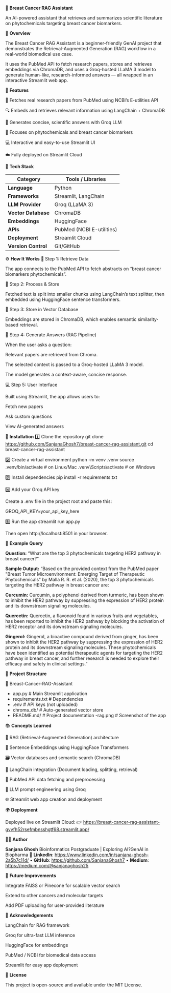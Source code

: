 🌸 **Breast Cancer RAG Assistant**

An AI-powered assistant that retrieves and summarizes scientific literature on phytochemicals targeting breast cancer biomarkers.

🧠 **Overview**

The Breast Cancer RAG Assistant is a beginner-friendly GenAI project that demonstrates the Retrieval-Augmented Generation (RAG) workflow in a real-world biomedical use case.

It uses the PubMed API to fetch research papers, stores and retrieves embeddings via ChromaDB, and uses a Groq-hosted LLaMA 3 model to generate human-like, research-informed answers — all wrapped in an interactive Streamlit web app.

🚀 **Features**

🧬 Fetches real research papers from PubMed using NCBI’s E-utilities API

🔍 Embeds and retrieves relevant information using LangChain + ChromaDB

💬 Generates concise, scientific answers with Groq LLM

🌿 Focuses on phytochemicals and breast cancer biomarkers

💻 Interactive and easy-to-use Streamlit UI

☁️ Fully deployed on Streamlit Cloud

🧩 **Tech Stack**

| Category            | Tools / Libraries         |
| ------------------- | ------------------------- |
| **Language**        | Python                    |
| **Frameworks**      | Streamlit, LangChain      |
| **LLM Provider**    | Groq (LLaMA 3)            |
| **Vector Database** | ChromaDB                  |
| **Embeddings**      | HuggingFace               |
| **APIs**            | PubMed (NCBI E-utilities) |
| **Deployment**      | Streamlit Cloud           |
| **Version Control** | Git/GitHub                |

⚙️ **How It Works**
🧮 Step 1: Retrieve Data

The app connects to the PubMed API to fetch abstracts on “breast cancer biomarkers phytochemicals”.

🧱 Step 2: Process & Store

Fetched text is split into smaller chunks using LangChain’s text splitter, then embedded using HuggingFace sentence transformers.

💾 Step 3: Store in Vector Database

Embeddings are stored in ChromaDB, which enables semantic similarity-based retrieval.

🧠 Step 4: Generate Answers (RAG Pipeline)

When the user asks a question:

Relevant papers are retrieved from Chroma.

The selected context is passed to a Groq-hosted LLaMA 3 model.

The model generates a context-aware, concise response.

💻 Step 5: User Interface

Built using Streamlit, the app allows users to:

Fetch new papers

Ask custom questions

View AI-generated answers 

🧰 **Installation**
1️⃣ Clone the repository
git clone https://github.com/SanjanaGhosh7/breast-cancer-rag-assistant.git
cd breast-cancer-rag-assistant

2️⃣ Create a virtual environment
python -m venv .venv
source .venv/bin/activate   # on Linux/Mac
.venv\Scripts\activate      # on Windows

3️⃣ Install dependencies
pip install -r requirements.txt

4️⃣ Add your Groq API key

Create a .env file in the project root and paste this:

GROQ_API_KEY=your_api_key_here

5️⃣ Run the app
streamlit run app.py

Then open http://localhost:8501
 in your browser.

🧬 **Example Query**

**Question:**
“What are the top 3 phytochemicals targeting HER2 pathway in breast cancer?”

**Sample Output:**
“Based on the provided context from the PubMed paper "Breast Tumor Microenvironment: Emerging Target of Therapeutic Phytochemicals" by Malla R. R. et al. (2020), the top 3 phytochemicals targeting the HER2 pathway in breast cancer are:

**Curcumin:** Curcumin, a polyphenol derived from turmeric, has been shown to inhibit the HER2 pathway by suppressing the expression of HER2 protein and its downstream signaling molecules.

**Quercetin:** Quercetin, a flavonoid found in various fruits and vegetables, has been reported to inhibit the HER2 pathway by blocking the activation of HER2 receptor and its downstream signaling molecules.

**Gingerol:** Gingerol, a bioactive compound derived from ginger, has been shown to inhibit the HER2 pathway by suppressing the expression of HER2 protein and its downstream signaling molecules.
These phytochemicals have been identified as potential therapeutic agents for targeting the HER2 pathway in breast cancer, and further research is needed to explore their efficacy and safety in clinical settings.”

📂 **Project Structure**

📁 Breast-Cancer-RAG-Assistant

- app.py                  # Main Streamlit application
- requirements.txt        # Dependencies
- .env                    # API keys (not uploaded)
- chroma_db/              # Auto-generated vector store
- README.md/              # Project documentation
     -rag.png             # Screenshot of the app

📚 **Concepts Learned**

🧠 RAG (Retrieval-Augmented Generation) architecture

🔡 Sentence Embeddings using HuggingFace Transformers

🗃️ Vector databases and semantic search (ChromaDB)

🧩 LangChain integration (Document loading, splitting, retrieval)

🧬 PubMed API data fetching and preprocessing

💬 LLM prompt engineering using Groq

🌐 Streamlit web app creation and deployment

🌍 **Deployment**

Deployed live on Streamlit Cloud:
👉 https://breast-cancer-rag-assistant-gvvfh52rsefmbnsshgtf68.streamlit.app/

🧑‍💻 **Author**

**Sanjana Ghosh**
Bioinformatics Postgraduate | Exploring AI?GenAI in Biopharma
🔗 **LinkedIn**: https://www.linkedin.com/in/sanjana-ghosh-2a5b7c11d/ 
• **GitHub**: https://github.com/SanjanaGhosh7
• **Medium**: https://medium.com/@sanjanaghosh25 

🧭 **Future Improvements**

Integrate FAISS or Pinecone for scalable vector search

Extend to other cancers and molecular targets

Add PDF uploading for user-provided literature

💖 **Acknowledgements**

LangChain for RAG framework

Groq for ultra-fast LLM inference

HuggingFace for embeddings

PubMed / NCBI for biomedical data access

Streamlit for easy app deployment

📜 **License**

This project is open-source and available under the MIT License.

